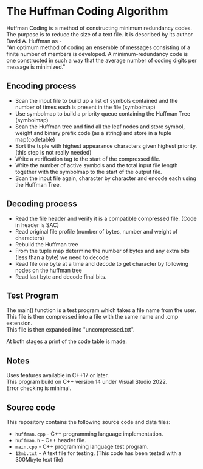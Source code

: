 # The Huffman Coding Algorithm
Huffman Coding is a method of constructing minimum redundancy codes. The purpose is to reduce the size of a text file. 
It is described by its author David A. Huffman as -<br>
"An optimum method of coding an ensemble of messages consisting of a finite number of members is developed. A
minimum-redundancy code is one constructed in such a way that the average number of coding digits per message is minimized."

## Encoding process

* Scan the input file to build up a list of symbols contained and the number of times each is present in the file (symbolmap)
* Use symbolmap to build a priority queue containing the Huffman Tree (symbolmap)
* Scan the Huffman tree and find all the leaf nodes and store symbol, weight and binary prefix code (as a string) and store in a tuple map(codetable)
* Sort the tuple with highest appearance characters given highest priority. (this step is not really needed)
* Write a verification tag to the start of the compressed file.
* Write the number of active symbols and the total input file length together with the symbolmap to the start of the output file.
* Scan the input file again, character by character and encode each using the Huffman Tree.

## Decoding process

* Read the file header and verify it is a compatible compressed file. (Code in header is SAC)
* Read original file profile (number of bytes, number and weight of characters)
* Rebuild the Huffman tree
* From the tuple map determine the number of bytes and any extra bits (less than a byte) we need to decode
* Read file one byte at a time and decode to get character by following nodes on the huffman tree
* Read last byte and decode final bits.

## Test Program

The main() function is a test program which takes a file name from the user. This file is then compressed into a file with the same name and .cmp extension.<br>
This file is then expanded into "uncompressed.txt".<br>

At both stages a print of the code table is made.

## Notes
Uses features available in C++17 or later.<br>
This program build on C++ version 14 under Visual Studio 2022.<br>
Error checking is minimal.

## Source code

This repository contains the following source code and data files:

* `huffman.cpp` - C++ programming language implementation.
* `huffman.h`   - C++ header file.
* `main.cpp`    - C++ programming language test program.
* `12mb.txt`    - A text file for testing. (This code has been tested with a 300Mbyte text file)
